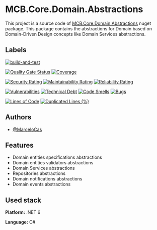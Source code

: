 
# MCB.Core.Domain.Abstractions

This project is a source code of [MCB.Core.Domain.Abstractions](https://www.nuget.org/packages/MCB.Core.Domain.Abstractions/) nuget package. This package contains the abstractions for Domain based on Domain-Driven Design concepts like Domain Services abstractions.


## Labels

[![build-and-test](https://github.com/MarceloCas/MCB.Core.Domain.Abstractions/actions/workflows/build-and-test.yml/badge.svg?branch=main)](https://github.com/MarceloCas/MCB.Core.Domain.Abstractions/actions/workflows/build-and-test.yml)


[![Quality Gate Status](https://sonarcloud.io/api/project_badges/measure?project=MarceloCas_MCB.Core.Domain.Abstractions&metric=alert_status)](https://sonarcloud.io/summary/new_code?id=MarceloCas_MCB.Core.Domain.Abstractions)
[![Coverage](https://sonarcloud.io/api/project_badges/measure?project=MarceloCas_MCB.Core.Domain.Abstractions&metric=coverage)](https://sonarcloud.io/summary/new_code?id=MarceloCas_MCB.Core.Domain.Abstractions)


[![Security Rating](https://sonarcloud.io/api/project_badges/measure?project=MarceloCas_MCB.Core.Domain.Abstractions&metric=security_rating)](https://sonarcloud.io/summary/new_code?id=MarceloCas_MCB.Core.Domain.Abstractions)
[![Maintainability Rating](https://sonarcloud.io/api/project_badges/measure?project=MarceloCas_MCB.Core.Domain.Abstractions&metric=sqale_rating)](https://sonarcloud.io/summary/new_code?id=MarceloCas_MCB.Core.Domain.Abstractions)
[![Reliability Rating](https://sonarcloud.io/api/project_badges/measure?project=MarceloCas_MCB.Core.Domain.Abstractions&metric=reliability_rating)](https://sonarcloud.io/summary/new_code?id=MarceloCas_MCB.Core.Domain.Abstractions)


[![Vulnerabilities](https://sonarcloud.io/api/project_badges/measure?project=MarceloCas_MCB.Core.Domain.Abstractions&metric=vulnerabilities)](https://sonarcloud.io/summary/new_code?id=MarceloCas_MCB.Core.Domain.Abstractions)
[![Technical Debt](https://sonarcloud.io/api/project_badges/measure?project=MarceloCas_MCB.Core.Domain.Abstractions&metric=sqale_index)](https://sonarcloud.io/summary/new_code?id=MarceloCas_MCB.Core.Domain.Abstractions)
[![Code Smells](https://sonarcloud.io/api/project_badges/measure?project=MarceloCas_MCB.Core.Domain.Abstractions&metric=code_smells)](https://sonarcloud.io/summary/new_code?id=MarceloCas_MCB.Core.Domain.Abstractions)
[![Bugs](https://sonarcloud.io/api/project_badges/measure?project=MarceloCas_MCB.Core.Domain.Abstractions&metric=bugs)](https://sonarcloud.io/summary/new_code?id=MarceloCas_MCB.Core.Domain.Abstractions)


[![Lines of Code](https://sonarcloud.io/api/project_badges/measure?project=MarceloCas_MCB.Core.Domain.Abstractions&metric=ncloc)](https://sonarcloud.io/summary/new_code?id=MarceloCas_MCB.Core.Domain.Abstractions)
[![Duplicated Lines (%)](https://sonarcloud.io/api/project_badges/measure?project=MarceloCas_MCB.Core.Domain.Abstractions&metric=duplicated_lines_density)](https://sonarcloud.io/summary/new_code?id=MarceloCas_MCB.Core.Domain.Abstractions)



## Authors

- [@MarceloCas](https://www.linkedin.com/in/marcelocastelobranco/)


## Features

- Domain entities specifications abstractions
- Domain entities validators abstractions 
- Domain Services abstractions
- Repositories abstractions
- Domain notifications abstractions
- Domain events abstractions


## Used stack

**Platform:** .NET 6

**Language:** C#

